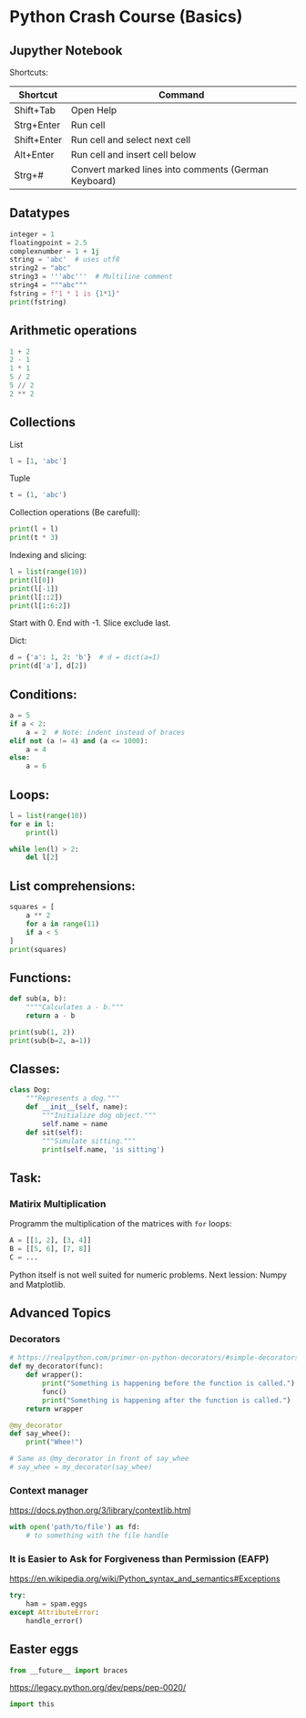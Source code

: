 
# Python Crash Course (Basics)


## Jupyther Notebook
Shortcuts:

| Shortcut    | Command                                              |
| ----------- | ---------------------------------------------------- |
| Shift+Tab   | Open Help                                            |
| Strg+Enter  | Run cell                                             |
| Shift+Enter | Run cell and select next cell                        |
| Alt+Enter   | Run cell and insert cell below                       |
| Strg+#      | Convert marked lines into comments (German Keyboard) |


## Datatypes
```python
integer = 1
floatingpoint = 2.5
complexnumber = 1 + 1j
string = 'abc'  # uses utf8
string2 = "abc"
string3 = '''abc'''  # Multiline comment
string4 = """abc"""
fstring = f"1 * 1 is {1*1}"
print(fstring)
```


## Arithmetic operations
```python
1 + 2
2 - 1
1 * 1
5 / 2
5 // 2
2 ** 2
```


## Collections
List
```python
l = [1, 'abc']
```
Tuple
```python
t = (1, 'abc')
```

Collection operations (Be carefull):

```python
print(l + l)
print(t * 3)
```

Indexing and slicing:
```python
l = list(range(10))
print(l[0])
print(l[-1])
print(l[::2])
print(l[1:6:2])
```
Start with 0. End with -1. Slice exclude last.

Dict:
```python
d = {'a': 1, 2: 'b'}  # d = dict(a=1)
print(d['a'], d[2])
```


## Conditions:

```python
a = 5
if a < 2:
    a = 2  # Note: indent instead of braces
elif not (a != 4) and (a <= 1000):
    a = 4
else:
    a = 6
```


## Loops:
```python
l = list(range(10))
for e in l:
    print(l)

while len(l) > 2:
    del l[2]
```


## List comprehensions:

```python
squares = [
    a ** 2
    for a in range(11)
    if a < 5
]
print(squares)
```


## Functions:

```python
def sub(a, b):
    """"Calculates a - b."""
    return a - b

print(sub(1, 2))
print(sub(b=2, a=1))
```


## Classes:
```python
class Dog:
    """Represents a dog."""
    def __init__(self, name):
        """Initialize dog object."""
        self.name = name
    def sit(self):
        """Simulate sitting."""
        print(self.name, 'is sitting')
```

## Task:

### Matirix Multiplication

Programm the multiplication of the matrices with `for` loops:
```python
A = [[1, 2], [3, 4]]
B = [[5, 6], [7, 8]]
C = ...
```

Python itself is not well suited for numeric problems.
Next lession: Numpy and Matplotlib.


## Advanced Topics

### Decorators
```python
# https://realpython.com/primer-on-python-decorators/#simple-decorators
def my_decorator(func):
    def wrapper():
        print("Something is happening before the function is called.")
        func()
        print("Something is happening after the function is called.")
    return wrapper

@my_decorator
def say_whee():
    print("Whee!")

# Same as @my_decorator in front of say_whee
# say_whee = my_decorator(say_whee)
```


### Context manager
https://docs.python.org/3/library/contextlib.html

```python
with open('path/to/file') as fd:
    # to something with the file handle
```


### It is Easier to Ask for Forgiveness than Permission (EAFP)
https://en.wikipedia.org/wiki/Python_syntax_and_semantics#Exceptions


```python
try:
    ham = spam.eggs
except AttributeError:
    handle_error()
```


## Easter eggs

```python
from __future__ import braces
```

https://legacy.python.org/dev/peps/pep-0020/
```python
import this
```
